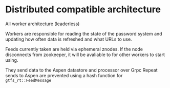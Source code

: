 # Distributed compatible architecture

All worker architecture (leaderless)

Workers are responsible for reading the state of the password system and updating how often data is refreshed and what URLs to use.

Feeds currently taken are held via ephemeral znodes. If the node disconnects from zookeeper, it will be avaliable to for other workers to start using.

They send data to the Aspen datastore and processor over Grpc
Repeat sends to Aspen are prevented using a hash function for `gtfs_rt::FeedMessage`